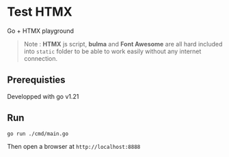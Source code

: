 # Test HTMX

Go + HTMX playground

> Note : **HTMX** js script, **bulma** and **Font Awesome** are all hard included into `static` folder to be able to work easily without any internet connection.

## Prerequisties

Developped with go v1.21

## Run

```
go run ./cmd/main.go
```

Then open a browser at `http://localhost:8888`
